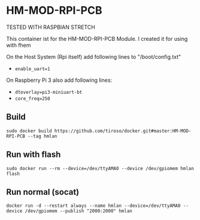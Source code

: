 <h1>HM-MOD-RPI-PCB</h1>
<p>TESTED WITH RASPBIAN STRETCH</p>
<p>This container ist for the HM-MOD-RPI-PCB Module. I created it for using with fhem</p>
<p>On the Host System (Rpi itself) add following lines to "/boot/config.txt"
<ul>
<li><code>enable_uart=1</code></li>
</ul>
On Raspberry Pi 3 also add following lines:
<ul>
<li><code>dtoverlay=pi3-miniuart-bt</code></li>
<li><code>core_freq=250</code></li>
</ul>
</p>

<h2>Build</h2>
<p><code>sudo docker build https://github.com/tiroso/docker.git#master:HM-MOD-RPI-PCB --tag hmlan</code></p>

<h2>Run with flash</h2>
<p><code>sudo docker run --rm --device=/dev/ttyAMA0 --device /dev/gpiomem hmlan flash</code></p>

<h2>Run normal (socat)</h2>
<p><code>docker run -d --restart always --name hmlan --device=/dev/ttyAMA0 --device /dev/gpiomem --publish "2000:2000" hmlan</code></p>
